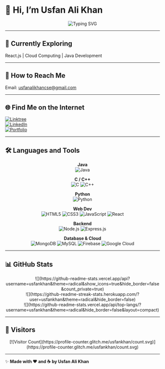 # 👋 Hi, I’m Usfan Ali Khan  

<div align="center">

![Typing SVG](https://readme-typing-svg.herokuapp.com?font=Fira+Code&size=24&pause=1000&width=600&lines=A+Passionate+Software+Developer;Building+Modern+User-Centric+Applications)  

</div>

---

## 🌱 Currently Exploring
React.js | Cloud Computing | Java Development  

---

## 📧 How to Reach Me
Email: [usfanalikhancse@gmail.com](mailto:usfanalikhancse@gmail.com)  

---

## 🌐 Find Me on the Internet
[![Linktree](https://img.shields.io/badge/Linktree-%2300C200?logo=linktree&logoColor=white&style=for-the-badge)](https://linktr.ee/usfankhan43)  
[![LinkedIn](https://img.shields.io/badge/LinkedIn-%230077B5?logo=linkedin&logoColor=white&style=for-the-badge)](https://www.linkedin.com/in/usfan-ali-khan)  
[![Portfolio](https://img.shields.io/badge/Portfolio-%2300C200?logo=portfolio&logoColor=white&style=for-the-badge)](https://usfankhan.github.io/Portfolio-usfanalikhan_/)

---

## 🛠 Languages and Tools

<div align="center">

**Java**  
![Java](https://progress-bar.dev/90/?title=Java&color=orange)  

**C / C++**  
![C](https://progress-bar.dev/80/?title=C&color=blue) ![C++](https://progress-bar.dev/75/?title=C++&color=blue)  

**Python**  
![Python](https://progress-bar.dev/85/?title=Python&color=yellow)  

**Web Dev**  
![HTML5](https://progress-bar.dev/95/?title=HTML5&color=red) ![CSS3](https://progress-bar.dev/90/?title=CSS3&color=blue) ![JavaScript](https://progress-bar.dev/80/?title=JavaScript&color=yellow) ![React](https://progress-bar.dev/85/?title=React&color=61DAFB)  

**Backend**  
![Node.js](https://progress-bar.dev/75/?title=Node.js&color=green) ![Express.js](https://progress-bar.dev/70/?title=Express.js&color=gray)  

**Database & Cloud**  
![MongoDB](https://progress-bar.dev/80/?title=MongoDB&color=green) ![MySQL](https://progress-bar.dev/75/?title=MySQL&color=blue) ![Firebase](https://progress-bar.dev/70/?title=Firebase&color=orange) ![Google Cloud](https://progress-bar.dev/60/?title=GoogleCloud&color=blue)  

</div>

---

## 📊 GitHub Stats
<div align="center">
![](https://github-readme-stats.vercel.app/api?username=usfankhan&theme=radical&show_icons=true&hide_border=false&count_private=true)<br/>
![](https://github-readme-streak-stats.herokuapp.com/?user=usfankhan&theme=radical&hide_border=false)<br/>
![](https://github-readme-stats.vercel.app/api/top-langs/?username=usfankhan&theme=radical&hide_border=false&layout=compact)
</div>

---

## 👀 Visitors
<div align="center">
[![Visitor Count](https://profile-counter.glitch.me/usfankhan/count.svg)](https://profile-counter.glitch.me/usfankhan/count.svg)
</div>

---

✨ **Made with ❤️ and ☕ by Usfan Ali Khan**
